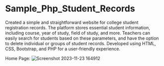 # Sample_Php_Student_Records
 Created a simple and straightforward website for college student registration records. The platform stores essential student information, 
              including course, year of study, field of study, and more. Teachers can easily search for students based on these parameters, and have the 
              option to delete individual or groups of student records. Developed using HTML, CSS, Bootstrap, and PHP for a user-friendly experience. 

Home Page:
![Screenshot 2023-11-23 164912](https://github.com/anurag-p15/Sample_Student_Records/assets/108535343/eeb9686e-cdda-4f37-a342-5667982d75a9)
